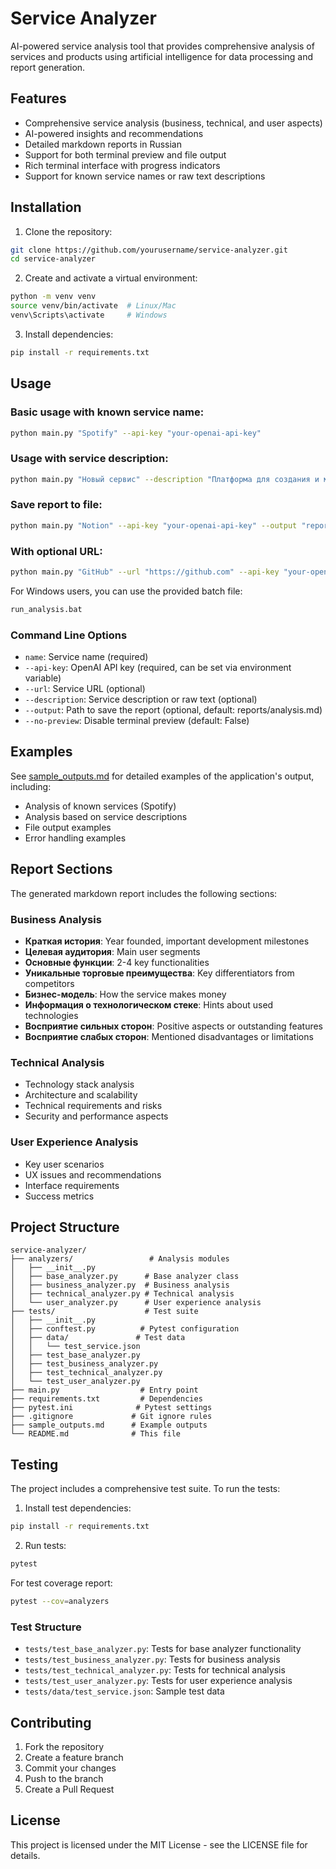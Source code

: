 # Service Analyzer

AI-powered service analysis tool that provides comprehensive analysis of services and products using artificial intelligence for data processing and report generation.

## Features

- Comprehensive service analysis (business, technical, and user aspects)
- AI-powered insights and recommendations
- Detailed markdown reports in Russian
- Support for both terminal preview and file output
- Rich terminal interface with progress indicators
- Support for known service names or raw text descriptions

## Installation

1. Clone the repository:
```bash
git clone https://github.com/yourusername/service-analyzer.git
cd service-analyzer
```

2. Create and activate a virtual environment:
```bash
python -m venv venv
source venv/bin/activate  # Linux/Mac
venv\Scripts\activate     # Windows
```

3. Install dependencies:
```bash
pip install -r requirements.txt
```

## Usage

### Basic usage with known service name:
```bash
python main.py "Spotify" --api-key "your-openai-api-key"
```

### Usage with service description:
```bash
python main.py "Новый сервис" --description "Платформа для создания и монетизации онлайн-курсов" --api-key "your-openai-api-key"
```

### Save report to file:
```bash
python main.py "Notion" --api-key "your-openai-api-key" --output "reports/notion_analysis.md"
```

### With optional URL:
```bash
python main.py "GitHub" --url "https://github.com" --api-key "your-openai-api-key"
```

For Windows users, you can use the provided batch file:
```bash
run_analysis.bat
```

### Command Line Options

- `name`: Service name (required)
- `--api-key`: OpenAI API key (required, can be set via environment variable)
- `--url`: Service URL (optional)
- `--description`: Service description or raw text (optional)
- `--output`: Path to save the report (optional, default: reports/analysis.md)
- `--no-preview`: Disable terminal preview (default: False)

## Examples

See [sample_outputs.md](sample_outputs.md) for detailed examples of the application's output, including:
- Analysis of known services (Spotify)
- Analysis based on service descriptions
- File output examples
- Error handling examples

## Report Sections

The generated markdown report includes the following sections:

### Business Analysis
- **Краткая история**: Year founded, important development milestones
- **Целевая аудитория**: Main user segments
- **Основные функции**: 2-4 key functionalities
- **Уникальные торговые преимущества**: Key differentiators from competitors
- **Бизнес-модель**: How the service makes money
- **Информация о технологическом стеке**: Hints about used technologies
- **Восприятие сильных сторон**: Positive aspects or outstanding features
- **Восприятие слабых сторон**: Mentioned disadvantages or limitations

### Technical Analysis
- Technology stack analysis
- Architecture and scalability
- Technical requirements and risks
- Security and performance aspects

### User Experience Analysis
- Key user scenarios
- UX issues and recommendations
- Interface requirements
- Success metrics

## Project Structure

```
service-analyzer/
├── analyzers/                 # Analysis modules
│   ├── __init__.py
│   ├── base_analyzer.py      # Base analyzer class
│   ├── business_analyzer.py  # Business analysis
│   ├── technical_analyzer.py # Technical analysis
│   └── user_analyzer.py      # User experience analysis
├── tests/                    # Test suite
│   ├── __init__.py
│   ├── conftest.py          # Pytest configuration
│   ├── data/               # Test data
│   │   └── test_service.json
│   ├── test_base_analyzer.py
│   ├── test_business_analyzer.py
│   ├── test_technical_analyzer.py
│   └── test_user_analyzer.py
├── main.py                  # Entry point
├── requirements.txt         # Dependencies
├── pytest.ini              # Pytest settings
├── .gitignore             # Git ignore rules
├── sample_outputs.md      # Example outputs
└── README.md              # This file
```

## Testing

The project includes a comprehensive test suite. To run the tests:

1. Install test dependencies:
```bash
pip install -r requirements.txt
```

2. Run tests:
```bash
pytest
```

For test coverage report:
```bash
pytest --cov=analyzers
```

### Test Structure

- `tests/test_base_analyzer.py`: Tests for base analyzer functionality
- `tests/test_business_analyzer.py`: Tests for business analysis
- `tests/test_technical_analyzer.py`: Tests for technical analysis
- `tests/test_user_analyzer.py`: Tests for user experience analysis
- `tests/data/test_service.json`: Sample test data

## Contributing

1. Fork the repository
2. Create a feature branch
3. Commit your changes
4. Push to the branch
5. Create a Pull Request

## License

This project is licensed under the MIT License - see the LICENSE file for details. 